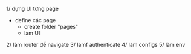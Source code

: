1/ dựng UI từng page

- define các page
  - create folder "pages"
  - làm UI

2/ làm router để navigate
3/ lamf authenticate
4/ làm configs
5/ làm env
